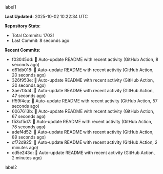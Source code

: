 
label1 
<!-- ACTIVITY_START -->
**Last Updated:** 2025-10-02 10:22:34 UTC

**Repository Stats:**
- Total Commits: 17031
- Last Commit: 8 seconds ago

**Recent Commits:**
- f03045dd: 🤖 Auto-update README with recent activity (GitHub Action, 8 seconds ago)
- d61db018: 🤖 Auto-update README with recent activity (GitHub Action, 20 seconds ago)
- 326f953e: 🤖 Auto-update README with recent activity (GitHub Action, 30 seconds ago)
- 3ae7f3d4: 🤖 Auto-update README with recent activity (GitHub Action, 47 seconds ago)
- ff59f4ea: 🤖 Auto-update README with recent activity (GitHub Action, 57 seconds ago)
- 6067613b: 🤖 Auto-update README with recent activity (GitHub Action, 67 seconds ago)
- f53cf5d7: 🤖 Auto-update README with recent activity (GitHub Action, 78 seconds ago)
- adef4d52: 🤖 Auto-update README with recent activity (GitHub Action, 89 seconds ago)
- cf72d925: 🤖 Auto-update README with recent activity (GitHub Action, 2 minutes ago)
- cd5e243d: 🤖 Auto-update README with recent activity (GitHub Action, 2 minutes ago)
<!-- ACTIVITY_END -->

label2
